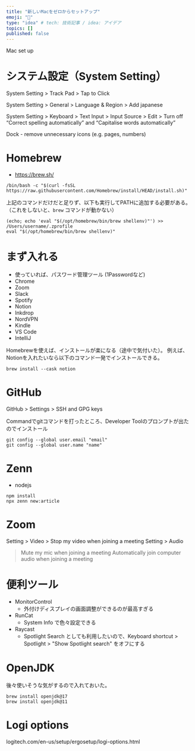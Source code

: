 ```yaml
---
title: "新しいMacをゼロからセットアップ"
emoji: "🐙"
type: "idea" # tech: 技術記事 / idea: アイデア
topics: []
published: false
---
```


Mac set up

# システム設定（System Setting）

System Setting > Track Pad > Tap to Click

System Setting > General > Language & Region > Add japanese

System Setting > Keyboard > Text Input > Input Source > Edit > Turn off “Correct spelling automatically” and “Capitalise words automatically”

Dock - remove unnecessary icons (e.g. pages, numbers)

# Homebrew
* https://brew.sh/

```
/bin/bash -c "$(curl -fsSL https://raw.githubusercontent.com/Homebrew/install/HEAD/install.sh)"
```

上記のコマンドだけだと足りず、以下も実行してPATHに追加する必要がある。（これをしないと、`brew` コマンドが動かない）

```
(echo; echo 'eval "$(/opt/homebrew/bin/brew shellenv)"') >> /Users/username/.zprofile
eval "$(/opt/homebrew/bin/brew shellenv)"
```

# まず入れる

* 使っていれば、パスワード管理ツール (1Passwordなど)
* Chrome
* Zoom
* Slack
* Spotify
* Notion
* Inkdrop
* NordVPN
* Kindle
* VS Code
* IntelliJ

Homebrewを使えば、インストールが楽になる（途中で気付いた）。
例えば、Notionを入れたいなら以下のコマンド一発でインストールできる。

```
brew install --cask notion
```

# GitHub

GitHub > Settings > SSH and GPG keys

Commandでgitコマンドを打ったところ、Developer Toolのプロンプトが出たのでインストール

```
git config --global user.email "email"
git config --global user.name "name"
```

# Zenn

* nodejs

```
npm install
npx zenn new:article
```

# Zoom

Setting > Video > Stop my video when joining a meeting
Setting > Audio 
> Mute my mic when joining a meeting
> Automatically join computer audio when joining a meeting

# 便利ツール

* MonitorControl
  * 外付けディスプレイの画面調整ができるのが最高すぎる
* RunCat
  * System Info で色々設定できる
* Raycast
  * Spotlight Search としても利用したいので、Keyboard shortcut > Spotlight > "Show Spotlight search" をオフにする


# OpenJDK

後々使いそうな気がするので入れておいた。

```
brew install openjdk@17
brew install openjdk@11
```

# Logi options

logitech.com/en-us/setup/ergosetup/logi-options.html
